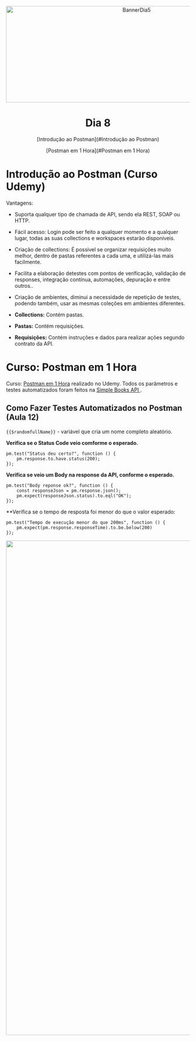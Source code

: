 <div align="center">
    <img src="Img/dia5.png" alt="BannerDia5" width="700px" height="263px">
    <h1> Dia 8 </h1>
    <p>[Introdução ao Postman](#Introdução ao Postman)</p>
    <p>[Postman em 1 Hora](#Postman em 1 Hora)</p>
</div>

# Introdução ao Postman (Curso Udemy)

Vantagens:
- Suporta qualquer tipo de chamada de API, sendo ela REST, SOAP ou HTTP.
- Fácil acesso: Login pode ser feito a qualquer momento e a qualquer lugar, todas as suas collections e workspaces estarão disponíveis.
- Criação de collections: É possivel se organizar requisições muito melhor, dentro de pastas referentes a cada uma, e utilizá-las mais facilmente.
- Facilita a elaboração detestes com pontos de verificação, validação de responses, integração contínua, automações, depuração e entre outros..
- Criação de ambientes, diminui a necessidade de repetição de testes, podendo também, usar  as mesmas coleções em ambientes diferentes.

- **Collections:** Contém pastas.
- **Pastas:** Contém requisições.
- **Requisições:** Contém instruções e dados para  realizar ações segundo contrato da API.

# Curso: Postman em 1 Hora
Curso: [Postman em 1 Hora](https://compassuol.udemy.com/course/aprenda-postman-em-1-hora-iniciante/learn/lecture/26276436#overview) realizado no Udemy. Todos os parâmetros e testes automatizados foram feitos na [Simple Books API ](https://github.com/escoladedevs/postman-em-1-hora).


## Como Fazer Testes Automatizados no Postman (Aula 12)
```{{$randomfullName}}``` - variável que cria um nome completo aleatório. <br>

**Verifica se o Status Code veio comforme o esperado.**
```
pm.test("Status deu certo?", function () {
    pm.response.to.have.status(200); 
});
```
**Verifica se veio um Body na response da API, conforme o esperado.**
```
pm.test("Body reponse ok?", function () {
    const responseJson = pm.response.json();
    pm.expect(responseJson.status).to.eql("OK");
});
```
**Verifica se o tempo de resposta foi menor do que o valor esperado:
```
pm.test("Tempo de execução menor do que 200ms", function () {
    pm.expect(pm.response.responseTime).to.be.below(200)
});
```

<div align="center">
    <img src="Img/SimpleBooksPost.png" width="1350px">
</div>


